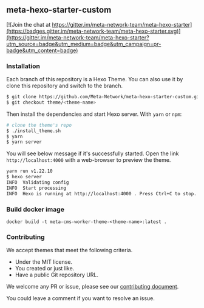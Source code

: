 ## meta-hexo-starter-custom

[![Join the chat at https://gitter.im/meta-network-team/meta-hexo-starter](https://badges.gitter.im/meta-network-team/meta-hexo-starter.svg)](https://gitter.im/meta-network-team/meta-hexo-starter?utm_source=badge&utm_medium=badge&utm_campaign=pr-badge&utm_content=badge)

### Installation

Each branch of this repository is a Hexo Theme. You can also use it by clone this repository and switch to the branch.

```bash
$ git clone https://github.com/Meta-Network/meta-hexo-starter-custom.git
$ git checkout theme/<theme-name>
```

Then install the dependencies and start Hexo server. With `yarn` or `npm`:

```bash
# clone the theme's repo
$ ./install_theme.sh
$ yarn
$ yarn server
```

You will see below message if it's successfully started. Open the link `http://localhost:4000` with a web-browser to preview the theme.

```bash
yarn run v1.22.10
$ hexo server
INFO  Validating config
INFO  Start processing
INFO  Hexo is running at http://localhost:4000 . Press Ctrl+C to stop.
```

### Build docker image

```shell
docker build -t meta-cms-worker-theme-<theme-name>:latest .
```

### Contributing

We accept themes that meet the following criteria.

- Under the MIT license.
- You created or just like.
- Have a public Git repository URL.

We welcome any PR or issue, please see our [contributing document](https://github.com/Meta-Network/meta-hexo-starter-custom/blob/main/CONTRIBUTING.md).

You could leave a comment if you want to resolve an issue.
